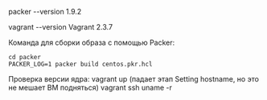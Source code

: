 packer --version
1.9.2

vagrant --version
Vagrant 2.3.7

Команда для сборки образа с помощью Packer:
```
cd packer
PACKER_LOG=1 packer build centos.pkr.hcl
```

Проверка версии ядра:
vagrant up (падает этап Setting hostname, но это не мешает ВМ подняться)
vagrant ssh
uname -r
